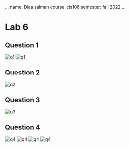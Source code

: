 ...
name: Diaa salman
course: cis106
semester: fall 2022
...

# Lab 6

## Question 1
![q1](q1.1.2.3.png)
![q1](q1.4.png)

## Question 2
![q2](q2.1.png)

## Question 3
![q3](q3.1.png)

## Question 4
![q4](q4.1.png)
![q4](q4.2.png)
![q4](q4.3.png)
![q4](q4.4.png)